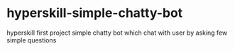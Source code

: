 # hyperskill-simple-chatty-bot
hyperskill first project simple chatty bot which chat with user by asking few simple questions
